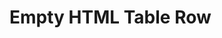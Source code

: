 # Empty HTML Table Row

<table>
    <tbody>
        <tr style="border: 0;"></tr>
    </tbody>
</table>
